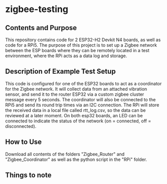 # zigbee-testing

## Contents and Purpose

This repository contains code for 2 ESP32-H2 Devkit N4 boards, as well as code for a RPi5. The purpose of this project is to set up a Zigbee network between the ESP boards where they can be remotely located in a test environment, where the RPi acts as a data log and storage.

## Description of Example Test Setup

This code is configured for one of the ESP32 boards to act as a coordinator for the Zigbee network. It will collect data from an attached vibration sensor, and send it to the router ESP32 via a custom zigbee cluster message every 5 seconds. The coordinator will also be connected to the RPi5 and send its round trip times via an I2C connection. The RPi will store the received data in a local file called rtt_log.csv, so the data can be reviewed at a later moment. On both esp32 boards, an LED can be connected to indicate the status of the network (on = connected, off = disconnected).

## How to Use

Download all contents of the folders "Zigbee_Router" and "Zigbee_Coordinator" as well as the python script in the "RPi" folder.

## Things to note


